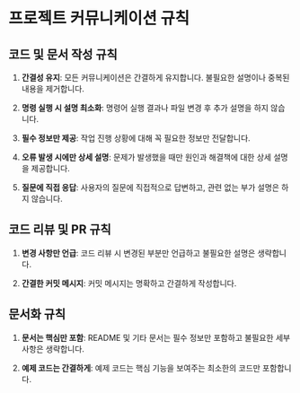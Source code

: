 # 프로젝트 커뮤니케이션 규칙

## 코드 및 문서 작성 규칙

1. **간결성 유지**: 모든 커뮤니케이션은 간결하게 유지합니다. 불필요한 설명이나 중복된 내용을 제거합니다.

2. **명령 실행 시 설명 최소화**: 명령어 실행 결과나 파일 변경 후 추가 설명을 하지 않습니다.

3. **필수 정보만 제공**: 작업 진행 상황에 대해 꼭 필요한 정보만 전달합니다.

4. **오류 발생 시에만 상세 설명**: 문제가 발생했을 때만 원인과 해결책에 대한 상세 설명을 제공합니다.

5. **질문에 직접 응답**: 사용자의 질문에 직접적으로 답변하고, 관련 없는 부가 설명은 하지 않습니다.

## 코드 리뷰 및 PR 규칙

1. **변경 사항만 언급**: 코드 리뷰 시 변경된 부분만 언급하고 불필요한 설명은 생략합니다.

2. **간결한 커밋 메시지**: 커밋 메시지는 명확하고 간결하게 작성합니다.

## 문서화 규칙

1. **문서는 핵심만 포함**: README 및 기타 문서는 필수 정보만 포함하고 불필요한 세부 사항은 생략합니다.

2. **예제 코드는 간결하게**: 예제 코드는 핵심 기능을 보여주는 최소한의 코드만 포함합니다.

